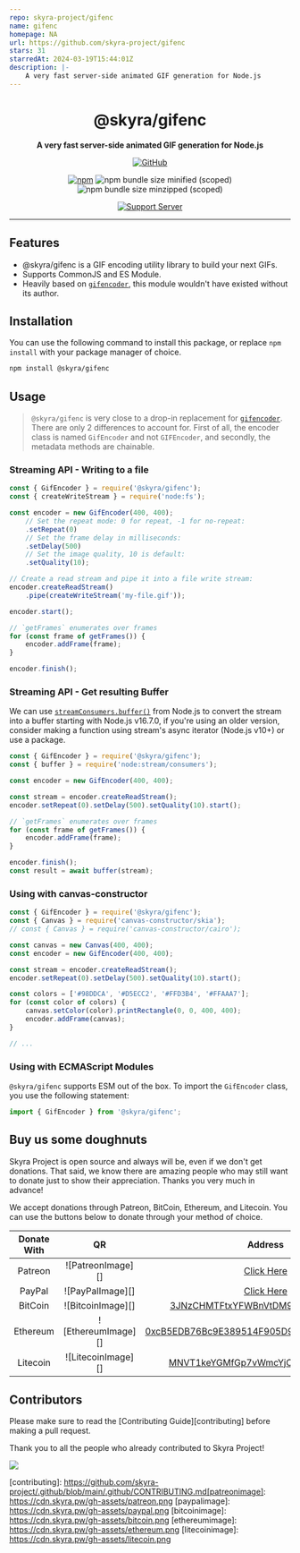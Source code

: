 ```yaml
---
repo: skyra-project/gifenc
name: gifenc
homepage: NA
url: https://github.com/skyra-project/gifenc
stars: 31
starredAt: 2024-03-19T15:44:01Z
description: |-
    A very fast server-side animated GIF generation for Node.js
---
```


<div align="center">

# @skyra/gifenc

**A very fast server-side animated GIF generation for Node.js**

[![GitHub](https://img.shields.io/github/license/skyra-project/gifenc)](https://github.com/skyra-project/gifenc/blob/main/LICENSE.md)

[![npm](https://img.shields.io/npm/v/@skyra/gifenc?color=crimson&label=NPM&logo=npm)](https://www.npmjs.com/package/@skyra/gifenc)
![npm bundle size minified (scoped)](https://img.shields.io/bundlephobia/min/@skyra/gifenc?label=minified&logo=webpack)
![npm bundle size minzipped (scoped)](https://img.shields.io/bundlephobia/minzip/@skyra/gifenc?label=minified&logo=webpack)

[![Support Server](https://discord.com/api/guilds/254360814063058944/embed.png?style=banner2)](https://join.skyra.pw)

</div>

---

## Features

-   @skyra/gifenc is a GIF encoding utility library to build your next GIFs.
-   Supports CommonJS and ES Module.
-   Heavily based on [`gifencoder`](https://github.com/eugeneware/gifencoder), this module wouldn't have existed without its author.

## Installation

You can use the following command to install this package, or replace `npm install` with your package manager of choice.

```sh
npm install @skyra/gifenc
```

## Usage

> `@skyra/gifenc` is very close to a drop-in replacement for [`gifencoder`](https://www.npmjs.com/package/gifencoder). There are only 2 differences to account for. First of all, the encoder class is named `GifEncoder` and not `GIFEncoder`, and secondly, the metadata methods are chainable.

### Streaming API - Writing to a file

```js
const { GifEncoder } = require('@skyra/gifenc');
const { createWriteStream } = require('node:fs');

const encoder = new GifEncoder(400, 400);
	// Set the repeat mode: 0 for repeat, -1 for no-repeat:
	.setRepeat(0)
	// Set the frame delay in milliseconds:
	.setDelay(500)
	// Set the image quality, 10 is default:
	.setQuality(10);

// Create a read stream and pipe it into a file write stream:
encoder.createReadStream()
	.pipe(createWriteStream('my-file.gif'));

encoder.start();

// `getFrames` enumerates over frames
for (const frame of getFrames()) {
	encoder.addFrame(frame);
}

encoder.finish();
```

### Streaming API - Get resulting Buffer

We can use [`streamConsumers.buffer()`](https://nodejs.org/dist/latest-v16.x/docs/api/webstreams.html#streamconsumersbufferstream) from Node.js to convert the stream into a buffer starting with Node.js v16.7.0, if you're using an older version, consider making a function using stream's async iterator (Node.js v10+) or use a package.

```js
const { GifEncoder } = require('@skyra/gifenc');
const { buffer } = require('node:stream/consumers');

const encoder = new GifEncoder(400, 400);

const stream = encoder.createReadStream();
encoder.setRepeat(0).setDelay(500).setQuality(10).start();

// `getFrames` enumerates over frames
for (const frame of getFrames()) {
	encoder.addFrame(frame);
}

encoder.finish();
const result = await buffer(stream);
```

### Using with canvas-constructor

```js
const { GifEncoder } = require('@skyra/gifenc');
const { Canvas } = require('canvas-constructor/skia');
// const { Canvas } = require('canvas-constructor/cairo');

const canvas = new Canvas(400, 400);
const encoder = new GifEncoder(400, 400);

const stream = encoder.createReadStream();
encoder.setRepeat(0).setDelay(500).setQuality(10).start();

const colors = ['#98DDCA', '#D5ECC2', '#FFD3B4', '#FFAAA7'];
for (const color of colors) {
	canvas.setColor(color).printRectangle(0, 0, 400, 400);
	encoder.addFrame(canvas);
}

// ...
```

### Using with ECMAScript Modules

`@skyra/gifenc` supports ESM out of the box. To import the `GifEncoder` class, you use the following statement:

```ts
import { GifEncoder } from '@skyra/gifenc';
```

## Buy us some doughnuts

Skyra Project is open source and always will be, even if we don't get donations. That said, we know there are amazing people who
may still want to donate just to show their appreciation. Thanks you very much in advance!

We accept donations through Patreon, BitCoin, Ethereum, and Litecoin. You can use the buttons below to donate through your method of choice.

| Donate With |         QR         |                                                                  Address                                                                  |
| :---------: | :----------------: | :---------------------------------------------------------------------------------------------------------------------------------------: |
|   Patreon   | ![PatreonImage][]  |                                               [Click Here](https://www.patreon.com/kyranet)                                               |
|   PayPal    |  ![PayPalImage][]  |                     [Click Here](https://www.paypal.com/cgi-bin/webscr?cmd=_s-xclick&hosted_button_id=CET28NRZTDQ8L)                      |
|   BitCoin   | ![BitcoinImage][]  |         [3JNzCHMTFtxYFWBnVtDM9Tt34zFbKvdwco](bitcoin:3JNzCHMTFtxYFWBnVtDM9Tt34zFbKvdwco?amount=0.01&label=Skyra%20Discord%20Bot)          |
|  Ethereum   | ![EthereumImage][] | [0xcB5EDB76Bc9E389514F905D9680589004C00190c](ethereum:0xcB5EDB76Bc9E389514F905D9680589004C00190c?amount=0.01&label=Skyra%20Discord%20Bot) |
|  Litecoin   | ![LitecoinImage][] |         [MNVT1keYGMfGp7vWmcYjCS8ntU8LNvjnqM](litecoin:MNVT1keYGMfGp7vWmcYjCS8ntU8LNvjnqM?amount=0.01&label=Skyra%20Discord%20Bot)         |

## Contributors

Please make sure to read the [Contributing Guide][contributing] before making a pull request.

Thank you to all the people who already contributed to Skyra Project!

<a href="https://github.com/skyra-project/gifenc/graphs/contributors">
  <img src="https://contrib.rocks/image?repo=skyra-project/gifenc" />
</a>

[contributing]: https://github.com/skyra-project/.github/blob/main/.github/CONTRIBUTING.md[patreonimage]: https://cdn.skyra.pw/gh-assets/patreon.png
[paypalimage]: https://cdn.skyra.pw/gh-assets/paypal.png
[bitcoinimage]: https://cdn.skyra.pw/gh-assets/bitcoin.png
[ethereumimage]: https://cdn.skyra.pw/gh-assets/ethereum.png
[litecoinimage]: https://cdn.skyra.pw/gh-assets/litecoin.png

